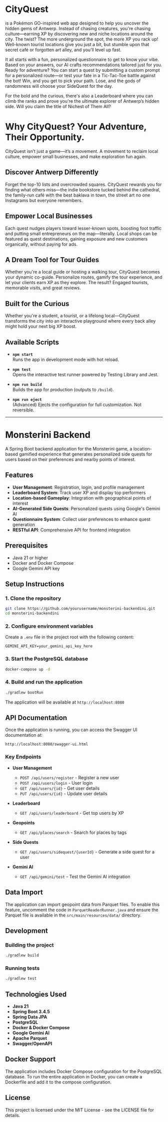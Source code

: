 # CityQuest 
is a Pokémon GO-inspired web app designed to help you uncover the hidden gems of Antwerp. Instead of chasing creatures, you're chasing culture—earning XP by discovering new and niche locations around the city. The twist? The more underground the spot, the more XP you rack up! Well-known tourist locations give you just a bit, but stumble upon that secret café or forgotten art alley, and you’ll level up fast.

It all starts with a fun, personalized questionnaire to get to know your vibe. Based on your answers, our AI crafts recommendations tailored just for you. Ready for adventure? You can start a quest by submitting a custom prompt for a personalized route—or test your fate in a Tic-Tac-Toe battle against the bot! Win, and you get to pick your path. Lose, and the gods of randomness will choose your SideQuest for the day.

For the bold and the curious, there's also a Leaderboard where you can climb the ranks and prove you're the ultimate explorer of Antwerp’s hidden side. Will you claim the title of Nichest of Them All?


# Why CityQuest? Your Adventure, Their Opportunity.

CityQuest isn’t just a game—it’s a movement. A movement to reclaim local culture, empower small businesses, and make exploration fun again.
## Discover Antwerp Differently

Forget the top-10 lists and overcrowded squares. CityQuest rewards you for finding what others miss—the indie bookstore tucked behind the cathedral, the family-run café with the best baklava in town, the street art no one Instagrams but everyone remembers.
## Empower Local Businesses

Each quest nudges players toward lesser-known spots, boosting foot traffic and putting small entrepreneurs on the map—literally. Local shops can be featured as quest destinations, gaining exposure and new customers organically, without paying for ads.
## A Dream Tool for Tour Guides

Whether you're a local guide or hosting a walking tour, CityQuest becomes your dynamic co-guide. Personalize routes, gamify the tour experience, and let your clients earn XP as they explore. The result? Engaged tourists, memorable visits, and great reviews.
## Built for the Curious

Whether you're a student, a tourist, or a lifelong local—CityQuest transforms the city into an interactive playground where every back alley might hold your next big XP boost.
## Available Scripts

- **`npm start`**  
  Runs the app in development mode with hot reload.

- **`npm test`**  
  Opens the interactive test runner powered by Testing Library and Jest.

- **`npm run build`**  
  Builds the app for production (outputs to `/build`).

- **`npm run eject`**  
  (Advanced) Ejects the configuration for full customization. Not reversible.

---
# Monsterini Backend

A Spring Boot backend application for the Monsterini game, a location-based gamified experience that generates personalized side quests for users based on their preferences and nearby points of interest.

## Features

- **User Management**: Registration, login, and profile management
- **Leaderboard System**: Track user XP and display top performers
- **Location-based Gameplay**: Integration with geographical points of interest
- **AI-Generated Side Quests**: Personalized quests using Google's Gemini AI
- **Questionnaire System**: Collect user preferences to enhance quest generation
- **RESTful API**: Comprehensive API for frontend integration


## Prerequisites
- Java 21 or higher
- Docker and Docker Compose
- Google Gemini API key

## Setup Instructions

### 1. Clone the repository

```bash
git clone https://github.com/yourusername/monsterini-backendini.git
cd monsterini-backendini
```

### 2. Configure environment variables

Create a `.env` file in the project root with the following content:

```
GEMINI_API_KEY=your_gemini_api_key_here
```

### 3. Start the PostgreSQL database

```bash
docker-compose up -d
```

### 4. Build and run the application

```bash
./gradlew bootRun
```

The application will be available at `http://localhost:8080`

## API Documentation

Once the application is running, you can access the Swagger UI documentation at:

```
http://localhost:8080/swagger-ui.html
```

### Key Endpoints

- **User Management**
  - `POST /api/users/register` - Register a new user
  - `POST /api/users/login` - User login
  - `GET /api/users/{id}` - Get user details
  - `PUT /api/users/{id}` - Update user details

- **Leaderboard**
  - `GET /api/users/leaderboard` - Get top users by XP

- **Geopoints**
  - `GET /api/places/search` - Search for places by tags

- **Side Quests**
  - `GET /api/users/sidequest/{userId}` - Generate a side quest for a user

- **Gemini AI**
  - `GET /api/gemini/test` - Test the Gemini AI integration

## Data Import

The application can import geopoint data from Parquet files. To enable this feature, uncomment the code in `ParquetReaderRunner.java` and ensure the Parquet file is available in the `src/main/resources/data/` directory.

## Development

### Building the project

```bash
./gradlew build
```

### Running tests

```bash
./gradlew test
```
## Technologies Used

- **Java 21**
- **Spring Boot 3.4.5**
- **Spring Data JPA**
- **PostgreSQL**
- **Docker & Docker Compose**
- **Google Gemini AI**
- **Apache Parquet**
- **Swagger/OpenAPI**
## Docker Support

The application includes Docker Compose configuration for the PostgreSQL database. To run the entire application in Docker, you can create a Dockerfile and add it to the compose configuration.

## License

This project is licensed under the MIT License - see the LICENSE file for details.
